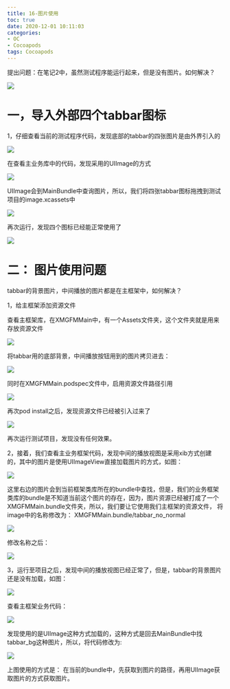 ```yaml
---
title: 16-图片使用
toc: true
date: 2020-12-01 10:11:03
categories: 
- OC
- Cocoapods
tags: Cocoapods
---
```



提出问题：在笔记2中，虽然测试程序能运行起来，但是没有图片。如何解决？

![](16-图片使用/16_001.png)

# 一，导入外部四个tabbar图标
1，仔细查看当前的测试程序代码，发现底部的tabbar的四张图片是由外界引入的

![](16-图片使用/16_002.png)

在查看主业务库中的代码，发现采用的UIImage的方式

![](16-图片使用/16_003.png)

UIImage会到MainBundle中查询图片，所以，我们将四张tabbar图标拖拽到测试项目的image.xcassets中

![](16-图片使用/16_004.png)

再次运行，发现四个图标已经能正常使用了

![](16-图片使用/16_005.png)

# 二： 图片使用问题

tabbar的背景图片，中间播放的图片都是在主框架中，如何解决？

1，给主框架添加资源文件

查看主框架库，在XMGFMMain中，有一个Assets文件夹，这个文件夹就是用来存放资源文件

![](16-图片使用/16_006.png)

将tabbar用的底部背景，中间播放按钮用到的图片拷贝进去：

![](16-图片使用/16_007.png)

同时在XMGFMMain.podspec文件中，启用资源文件路径引用

![](16-图片使用/16_008.png)

再次pod install之后，发现资源文件已经被引入过来了

![](16-图片使用/16_009.png)

再次运行测试项目，发现没有任何效果。

2，接着，我们查看主业务框架代码，发现中间的播放视图是采用xib方式创建的，其中的图片是使用UIImageView直接加载图片的方式，如图：

![](16-图片使用/16_010.png)

这里右边的图片会到当前框架类库所在的bundle中查找，但是，我们的业务框架类库的bundle是不知道当前这个图片的存在，因为，图片资源已经被打成了一个XMGFMMain.bundle文件夹，所以，我们要让它使用我们主框架的资源文件， 将image中的名称修改为： XMGFMMain.bundle/tabbar_no_normal

![](16-图片使用/16_011.png)

修改名称之后：

![](16-图片使用/16_012.png)

3，运行至项目之后，发现中间的播放视图已经正常了，但是，tabbar的背景图片还是没有加载，如图：

![](16-图片使用/16_013.png)

查看主框架业务代码：

![](16-图片使用/16_014.png)

发现使用的是UIImage这种方式加载的，这种方式是回去MainBundle中找tabbar_bg这种图片，所以，将代码修改为:

![](16-图片使用/16_015.png)

上图使用的方式是： 在当前的bundle中，先获取到图片的路径，再用UIImage获取图片的方式获取图片。